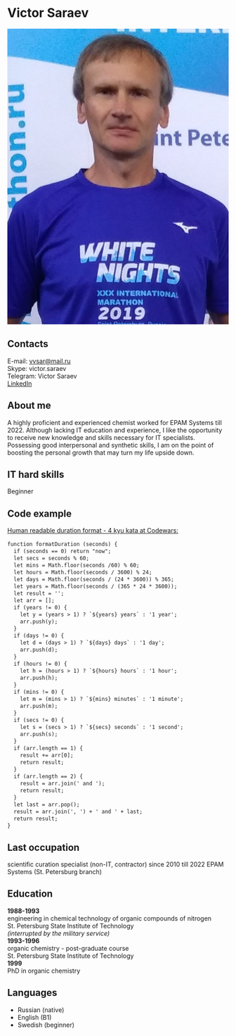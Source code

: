 # Victor Saraev  

![Photo](/img/mar0600.jpg) 

## Contacts  
E-mail: vvsar@mail.ru  
Skype: victor.saraev  
Telegram: Victor Saraev  
[LinkedIn](https://www.linkedin.com/in/victor-saraev-2aa72a62/) 

## About me  
A highly proficient and experienced chemist worked for EPAM Systems till 2022. Although lacking IT education and experience, I like the opportunity to receive new knowledge and skills necessary for IT specialists. Possessing good interpersonal and synthetic skills, I am on the point of boosting the personal growth that may turn my life upside down.

## IT hard skills  
Beginner

## Code example
[Human readable duration format - 4 kyu kata at Codewars:](https://www.codewars.com/kata/52742f58faf5485cae000b9a)

```
function formatDuration (seconds) {
  if (seconds == 0) return "now";
  let secs = seconds % 60;
  let mins = Math.floor(seconds /60) % 60;
  let hours = Math.floor(seconds / 3600) % 24;
  let days = Math.floor(seconds / (24 * 3600)) % 365;
  let years = Math.floor(seconds / (365 * 24 * 3600));
  let result = '';
  let arr = [];
  if (years != 0) {
    let y = (years > 1) ? `${years} years` : '1 year';
    arr.push(y);
  }
  if (days != 0) {
    let d = (days > 1) ? `${days} days` : '1 day';
    arr.push(d);
  }
  if (hours != 0) {
    let h = (hours > 1) ? `${hours} hours` : '1 hour';
    arr.push(h);
  }
  if (mins != 0) {
    let m = (mins > 1) ? `${mins} minutes` : '1 minute';
    arr.push(m);
  }
  if (secs != 0) {
    let s = (secs > 1) ? `${secs} seconds` : '1 second';
    arr.push(s);
  }
  if (arr.length == 1) {
    result += arr[0];
    return result;
  }
  if (arr.length == 2) {
    result = arr.join(' and ');
    return result;
  }
  let last = arr.pop();
  result = arr.join(', ') + ' and ' + last;
  return result;
}
```

## Last occupation  
scientific curation specialist (non-IT, contractor) since 2010 till 2022 
EPAM Systems (St. Petersburg branch)
  
## Education  
**1988-1993**  
engineering in chemical technology of organic compounds of nitrogen  
St. Petersburg State Institute of Technology  
*(interrupted by the military service)*  
**1993-1996**  
organic chemistry - post-graduate course  
St. Petersburg State Institute of Technology  
**1999**  
PhD in organic chemistry

## Languages
- Russian (native)
- English (B1)
- Swedish (beginner)